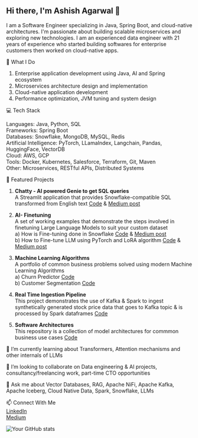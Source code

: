 ## Hi there, I'm Ashish Agarwal 👋

I am a Software Engineer specializing in Java, Spring Boot, and cloud-native architectures. I'm passionate about building scalable microservices and exploring new technologies.
I am an experienced data engineer with 21 years of experience who started building softwares for enterprise customers then worked on cloud-native apps. 

🔭 What I Do

1. Enterprise application development using Java, AI and Spring ecosystem <br>
2. Microservices architecture design and implementation <br>
3. Cloud-native application development <br>
4. Performance optimization, JVM tuning and system design <br>

💻 Tech Stack

Languages: Java, Python, SQL<br>
Frameworks: Spring Boot <br>
Databases: Snowflake, MongoDB, MySQL, Redis <br>
Artificial Intelligence: PyTorch, LLamaIndex, Langchain, Pandas, HuggingFace, VectorDB <br>
Cloud: AWS, GCP <br>
Tools: Docker, Kubernetes, Salesforce, Terraform, Git, Maven <br>
Other: Microservices, RESTful APIs, Distributed Systems

🌱 Featured Projects
1. **Chatty - AI powered Genie to get SQL queries**
<br>A Streamlit application that provides Snowflake-compatible SQL transformed from English text [Code](https://github.com/toashishagarwal/Snowflake-AI) & [Medium post](https://toashishagarwal.medium.com/from-natural-language-to-sql-approaches-and-challenges-in-text2sql-d1252ff86321)

2. **AI- Finetuning**
<br>A set of working examples that demonstrate the steps involved in finetuning Large Language Models to suit your custom dataset <br>
a) How is Fine-tuning done in Snowflake [Code](https://github.com/toashishagarwal/Snowflake-AI/tree/main/3%20Fine%20Tuning%20LLM%20Model) & [Medium post](https://toashishagarwal.medium.com/fine-tune-llm-model-using-snowflake-cortex-practical-use-case-5328a3f9038c) <br>
b) How to Fine-tune LLM using PyTorch and LoRA algorithm [Code](https://github.com/toashishagarwal/DeepLearningPyTorch/blob/main/DemoFineTuningLLM.ipynb) & [Medium post](https://toashishagarwal.medium.com/how-to-fine-tune-a-llm-using-lora-5fdb6dea11a6)

3. **Machine Learning Algorithms**<br>
A portfolio of common business problems solved using modern Machine Learning Algorithms <br>
a) Churn Predictor [Code](https://github.com/toashishagarwal/ML-Programs/tree/main/ChurnPredictor) <br>
b) Customer Segmentation [Code](https://github.com/toashishagarwal/ML-Programs/tree/main/CustomerSegmentation)

4. **Real Time Ingestion Pipeline** <br>
This project demonstrates the use of Kafka & Spark to ingest synthetically generated stock price data that goes to Kafka topic & is processed by Spark dataframes [Code](https://github.com/toashishagarwal/demoRealTimePipeline)

5. **Software Architectures** <br>
This repository is a collection of model architectures for commmon business use cases [Code](https://github.com/toashishagarwal/ArchitectureDiagrams)

🌱 I’m currently learning about Transformers, Attention mechanisms and other internals of LLMs

👯 I’m looking to collaborate on Data engineering & AI projects, consultancy/freelancing work, part-time CTO opportunities

💬 Ask me about Vector Databases, RAG, Apache NiFi, Apache Kafka, Apache Iceberg, Cloud Native Data, Spark, Snowflake, LLMs

📫 Connect With Me <br>
[LinkedIn](https://www.linkedin.com/in/toashishagarwal15/) <br>
[Medium](https://toashishagarwal.medium.com/) <br>


![Your GitHub stats](https://github-readme-stats.vercel.app/api?username=toashishagarwal&show_icons=true&theme=transparent)
